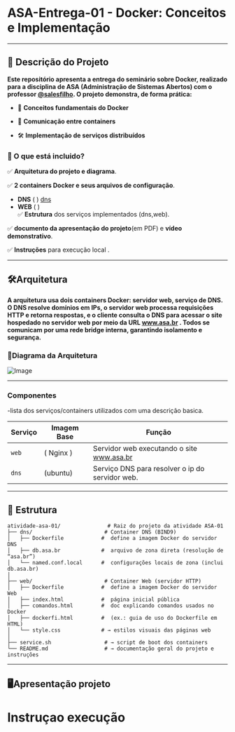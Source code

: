 # ASA-Entrega-01 - Docker: Conceitos e Implementação
---
## 📌 Descrição do Projeto
**Este repositório apresenta a entrega do seminário sobre Docker, realizado para a disciplina de ASA (Administração de Sistemas Abertos) com o professor [@salesfilho](https://github.com/salesfilho).
O projeto demonstra, de forma prática:**
- 🐳 **Conceitos fundamentais do Docker**

- 🔗 **Comunicação entre containers**

- 🛠️ **Implementação de serviços distribuídos**

### 🧩 O que está incluido?
✅ **Arquitetura do projeto e diagrama**.  

✅ **2 containers Docker e seus arquivos de configuração**.  
- **DNS** ( ) [dns](./dns/)
- **WEB** ( )   
✅ **Estrutura** dos serviços implementados (dns,web).  

✅ **documento da apresentação do projeto**(em PDF) e **vídeo demonstrativo**.  

✅ **Instruções** para execução local .

----
## 🛠️Arquitetura 

**A arquitetura usa dois containers Docker: servidor web, serviço de DNS. O DNS resolve domínios em IPs, o servidor web processa requisições HTTP e retorna respostas, e o cliente consulta o DNS para acessar o site hospedado no servidor web por meio da URL www.asa.br . Todos se comunicam por uma rede bridge interna, garantindo isolamento e segurança.**
### 📜Diagrama da Arquitetura
![Image](https://github.com/user-attachments/assets/2e29c5b4-7a29-4ef5-859c-5fce92502147)

---

### Componentes
-lista dos serviços/containers utilizados com uma descrição basica.

| Serviço | Imagem Base     | Função                          |
|---------|------------------|---------------------------------|
| `web`   |  ( Nginx )      | Servidor web executando o site www.asa.br |
| `dns`   | (ubuntu)    | Serviço DNS para resolver o ip do servidor web.   |

---
## 📁 Estrutura

```
atividade-asa-01/               # Raiz do projeto da atividade ASA‑01
├── dns/                       # Container DNS (BIND9)
│   ├── Dockerfile            #  define a imagem Docker do servidor DNS
│   ├── db.asa.br             #  arquivo de zona direta (resolução de “asa.br”)
│   └── named.conf.local      #  configurações locais de zona (inclui db.asa.br)
│
├── web/                       # Container Web (servidor HTTP)
│   ├── Dockerfile            #  define a imagem Docker do servidor Web
│   ├── index.html            #  página inicial pública
│   ├── comandos.html         #  doc explicando comandos usados no Docker
│   ├── dockerfi.html         #  (ex.: guia de uso do Dockerfile em HTML)
│   └── style.css             # → estilos visuais das páginas web
│
├── service.sh                 # → script de boot dos containers
└── README.md                  # → documentação geral do projeto e instruções
```
---
## 🖥️Apresentação projeto


#  Instruçao execução
